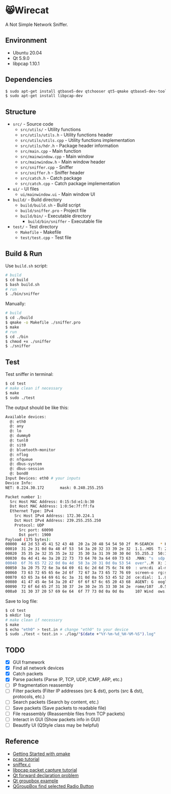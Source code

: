 :smile_cat:Wirecat
======

A Not Simple Network Sniffer.

Environment
-----
* Ubuntu 20.04
* Qt 5.9.0
* libpcap 1.10.1

Dependencies
-----
```bash
$ sudo apt-get install qtbase5-dev qtchooser qt5-qmake qtbase5-dev-tools
$ sudo apt-get install libpcap-dev
```

Structure
-----
* `src/` - Source code
  * `src/utils/` - Utility functions
  * `src/utils/utils.h` - Utility functions header
  * `src/utils/utils.cpp` - Utility functions implementation
  * `src/utils/hdr.h` - Package header information
  * `src/main.cpp` - Main function
  * `src/mainwindow.cpp` - Main window
  * `src/mainwindow.h` - Main window header
  * `src/sniffer.cpp` - Sniffer
  * `src/sniffer.h` - Sniffer header
  * `src/catch.h` - Catch package
  * `src/catch.cpp` - Catch package implementation
* `ui/` - UI files
  * `ui/mainwindow.ui` - Main window UI
* `build/` - Build directory
  * `build/build.sh` - Build script
  * `build/sniffer.pro` - Project file
  * `build/bin/` - Executable directory
    * `build/bin/sniffer` - Executable file
* `test/` - Test directory
  * `Makefile` - Makefile
  * `test/test.cpp` - Test file

Build & Run
-----

Use `build.sh` script: 


```bash
# build
$ cd build
$ bash build.sh
# run
$ ./bin/sniffer
```

Manually: 

```bash
# build
$ cd ./build
$ qmake -o Makefile ./sniffer.pro
$ make
# run
$ cd ./bin
$ chmod +x ./sniffer 
$ ./sniffer
```

Test
-----

Test sniffer in terminal: 

```bash
$ cd test
# make clean if necessary
$ make
$ sudo ./test
```

The output should be like this: 

```bash
Available devices: 
  @: eth0
  @: any
  @: lo
  @: dummy0
  @: tunl0
  @: sit0
  @: bluetooth-monitor
  @: nflog
  @: nfqueue
  @: dbus-system
  @: dbus-session
  @: bond0
Input Devices: eth0 # your inputs
Device Info:
NET: 0.224.30.172       mask: 0.240.255.255

Packet number 1:
  Src Host MAC Address: 0:15:5d:e1:b:30
  Dst Host MAC Address: 1:0:5e:7f:ff:fa
  Ethernet Type: IPv4
    Src Host IPv4 Address: 172.30.224.1
    Dst Host IPv4 Address: 239.255.255.250
    Protocol: UDP
      Src port: 60090
      Dst port: 1900
Payload (175 bytes):
00000  4d 2d 53 45 41 52 43 48  20 2a 20 48 54 54 50 2f  M-SEARCH   * HTTP/
00010  31 2e 31 0d 0a 48 4f 53  54 3a 20 32 33 39 2e 32  1.1..HOS  T: 239.2
00020  35 35 2e 32 35 35 2e 32  35 30 3a 31 39 30 30 0d  55.255.2  50:1900.
00030  0a 4d 41 4e 3a 20 22 73  73 64 70 3a 64 69 73 63  .MAN: "s  sdp:disc
00040  6f 76 65 72 22 0d 0a 4d  58 3a 20 31 0d 0a 53 54  over"..M  X: 1..ST
00050  3a 20 75 72 6e 3a 64 69  61 6c 2d 6d 75 6c 74 69  : urn:di  al-multi
00060  73 63 72 65 65 6e 2d 6f  72 67 3a 73 65 72 76 69  screen-o  rg:servi
00070  63 65 3a 64 69 61 6c 3a  31 0d 0a 55 53 45 52 2d  ce:dial:  1..USER-
00080  41 47 45 4e 54 3a 20 47  6f 6f 67 6c 65 20 43 68  AGENT: G  oogle Ch
00090  72 6f 6d 65 2f 31 30 37  2e 30 2e 35 33 30 34 2e  rome/107  .0.5304.
000a0  31 30 37 20 57 69 6e 64  6f 77 73 0d 0a 0d 0a     107 Wind  ows....
```

Save to log file: 

```bash
$ cd test
$ mkdir log
# make clean if necessary
$ make
$ echo "eth0" > test.in # change "eth0" to your device
$ sudo ./test < test.in > ./log/"$(date +"%Y-%m-%d_%H-%M-%S").log"
```

TODO
-----
* [x] GUI framework
* [x] Find all network devices
* [x] Catch packets
* [x] Parse packets (Parse IP, TCP, UDP, ICMP, ARP, etc.)
* [ ] IP fragmentation reassembly
* [ ] Filter packets (Filter IP addresses (src & dst), ports (src & dst), protocols, etc.)
* [ ] Search packets (Search by content, etc.)
* [ ] Save packets (Save packets to readable file)
* [ ] File reassembly (Reassemble files from TCP packets)
* [ ] Interact in GUI (Show packets info in GUI)
* [ ] Beautify UI (QStyle class may be helpful)

Reference
-----
* [Getting Started with qmake](https://doc.qt.io/qt-6.2/qmake-tutorial.html)
* [pcap tutorial](https://www.tcpdump.org/pcap.html)
* [sniffex.c](https://www.tcpdump.org/other/sniffex.c)
* [libpcap packet capture tutorial](http://yuba.stanford.edu/~casado/pcap/)
* [Qt forward declaration problem](https://stackoverflow.com/questions/21113581/qt-invalid-use-of-incomplete-type-and-forward-declaration)
* [Qt groupbox example](https://doc.qt.io/qt-5/qtwidgets-widgets-groupbox-example.html)
* [QGroupBox find selected Radio Button](https://stackoverflow.com/questions/43106746/qgroupbox-find-selected-radio-button)
